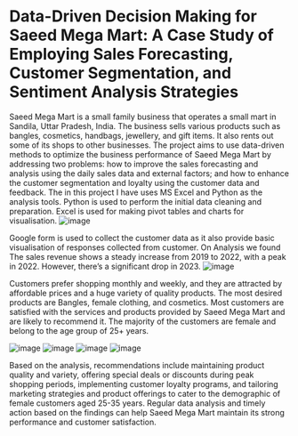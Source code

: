 # Data-Driven Decision Making for Saeed Mega Mart: A Case Study of Employing Sales Forecasting, Customer Segmentation, and Sentiment Analysis Strategies

Saeed Mega Mart is a small family business that operates a small mart in Sandila, Uttar Pradesh, India. The business sells various products such as bangles, cosmetics, handbags, jewellery, and gift items. It also rents out some of its shops to other businesses.
The project aims to use data-driven methods to optimize the business performance of Saeed Mega Mart by addressing two problems: how to improve the sales forecasting and analysis using the daily sales data and external factors; and how to enhance the customer segmentation and loyalty using the customer data and feedback.
The in this project I have uses MS Excel and Python as the analysis tools. Python is used to perform the initial data cleaning and preparation. Excel is used for making pivot tables and charts for visualisation. 
![image](https://github.com/user-attachments/assets/2a4e5100-5a9f-49c0-bb78-87d65570c5da)

Google form is used to collect the customer data as it also provide basic visualisation of responses collected from customer.
On Analysis we found  The sales revenue shows a steady increase from 2019 to 2022, with a peak in 2022. However, there’s a significant drop in 2023.
![image](https://github.com/user-attachments/assets/3bb12529-75dc-4903-9931-4779ff25d09b)

Customers prefer shopping monthly and weekly, and they are attracted by affordable prices and a huge variety of quality products. The most desired products are Bangles, female clothing, and cosmetics.
Most customers are satisfied with the services and products provided by Saeed Mega Mart and are likely to recommend it.
The majority of the customers are female and belong to the age group of 25+ years.
   
![image](https://github.com/user-attachments/assets/e7218c6d-ed58-4d86-a1af-1221c47a1ea8)
![image](https://github.com/user-attachments/assets/355400bd-d684-4a62-a394-92eedcd80e97)
![image](https://github.com/user-attachments/assets/aec1e9d4-ee26-4dba-bc94-7fef57ff831c)
![image](https://github.com/user-attachments/assets/63d8638c-b377-48d2-b3af-5dea208dabca)



Based on the analysis, recommendations include maintaining product quality and variety, offering special deals or discounts during peak shopping periods, implementing customer loyalty programs, and tailoring marketing strategies and product offerings to cater to the demographic of female customers aged 25-35 years. Regular data analysis and timely action based on the findings can help Saeed Mega Mart maintain its strong performance and customer satisfaction.
